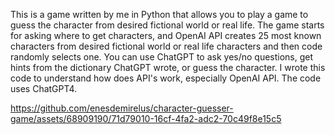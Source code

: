 This is a game written by me in Python that allows you to play a game to guess the character from desired fictional world or real life. The game starts for asking where to get characters, and OpenAI API creates 25 most known characters from desired fictional world or real life characters and then code randomly selects one. You can use ChatGPT to ask yes/no questions, get hints from the dictionary ChatGPT wrote, or guess the character. I wrote this code to understand how does API's work, especially OpenAI API. The code uses ChatGPT4. 


https://github.com/enesdemirelus/character-guesser-game/assets/68909190/71d79010-16cf-4fa2-adc2-70c49f8e15c5

